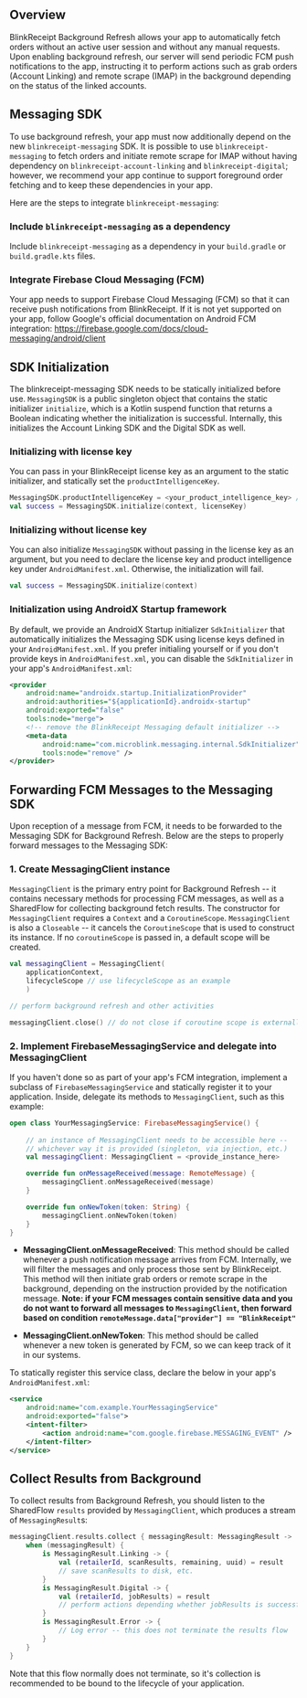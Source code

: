 ## Overview

BlinkReceipt Background Refresh allows your app to automatically fetch orders without an active user session and without any manual requests. Upon enabling background refresh, our server will send 
periodic FCM push notifications to the app, instructing it to perform actions such as grab orders (Account Linking) and remote scrape (IMAP) in the background depending on the status of the linked 
accounts.

## Messaging SDK

To use background refresh, your app must now additionally depend on the new `blinkreceipt-messaging` SDK. It is possible to use `blinkreceipt-messaging` to fetch orders and initiate remote scrape 
for IMAP without having dependency on `blinkreceipt-account-linking` and `blinkreceipt-digital`; however, we recommend your app continue to support foreground order fetching and to keep these 
dependencies in your app.

Here are the steps to integrate `blinkreceipt-messaging`:

### Include `blinkreceipt-messaging` as a dependency

Include `blinkreceipt-messaging` as a dependency in your `build.gradle` or `build.gradle.kts` files.

### Integrate Firebase Cloud Messaging (FCM)

Your app needs to support Firebase Cloud Messaging (FCM) so that it can receive push notifications from BlinkReceipt. If it is not yet supported on your app, follow Google's official documentation
on Android FCM integration: https://firebase.google.com/docs/cloud-messaging/android/client

## SDK Initialization

The blinkreceipt-messaging SDK needs to be statically initialized before use. `MessagingSDK` is a public singleton object that contains the static initializer `initialize`, which is a Kotlin suspend 
function that returns a Boolean indicating whether the initialization is successful. Internally, this initializes the Account Linking SDK and the Digital SDK as well.

### Initializing with license key
You can pass in your BlinkReceipt license key as an argument to the static initializer, and statically set the `productIntelligenceKey`.
```kotlin
MessagingSDK.productIntelligenceKey = <your_product_intelligence_key> // Optional: statically set Product Intelligence key
val success = MessagingSDK.initialize(context, licenseKey)
```

### Initializing without license key
You can also initialize `MessagingSDK` without passing in the license key as an argument, but you need to declare the license key and product intelligence key under `AndroidManifest.xml`. Otherwise, 
the initialization will fail.
```kotlin
val success = MessagingSDK.initialize(context)
```

### Initialization using AndroidX Startup framework
By default, we provide an AndroidX Startup initializer `SdkInitializer` that automatically initializes the Messaging SDK using license keys defined in your `AndroidManifest.xml`. If you prefer initialing 
yourself or if you don't provide keys in `AndroidManifest.xml`, you can disable the `SdkInitializer` in your app's `AndroidManifest.xml`:
```xml
<provider
    android:name="androidx.startup.InitializationProvider"
    android:authorities="${applicationId}.androidx-startup"
    android:exported="false"
    tools:node="merge">
    <!-- remove the BlinkReceipt Messaging default initializer -->
    <meta-data
        android:name="com.microblink.messaging.internal.SdkInitializer"
        tools:node="remove" />
</provider>
```
## Forwarding FCM Messages to the Messaging SDK

Upon reception of a message from FCM, it needs to be forwarded to the Messaging SDK for Background Refresh. Below are the steps to properly forward messages to the Messaging SDK:

### 1. Create MessagingClient instance

`MessagingClient` is the primary entry point for Background Refresh -- it contains necessary methods for processing FCM messages, as well as a SharedFlow for collecting background fetch results. The constructor for
`MessagingClient` requires a `Context` and a `CoroutineScope`. `MessagingClient` is also a `Closeable` -- it cancels the `CoroutineScope` that is used to construct its instance. If no `coroutineScope` is passed in, 
a default scope will be created.
```kotlin
val messagingClient = MessagingClient(
    applicationContext,
    lifecycleScope // use lifecycleScope as an example
    )

// perform background refresh and other activities

messagingClient.close() // do not close if coroutine scope is externally managed
```

### 2. Implement FirebaseMessagingService and delegate into MessagingClient

If you haven't done so as part of your app's FCM integration, implement a subclass of `FirebaseMessagingService` and statically register it to your application. Inside, delegate its methods to `MessagingClient`, such as this example:
```kotlin
open class YourMessagingService: FirebaseMessagingService() {
    
    // an instance of MessagingClient needs to be accessible here -- 
    // whichever way it is provided (singleton, via injection, etc.)
    val messagingClient: MessagingClient = <provide_instance_here>

    override fun onMessageReceived(message: RemoteMessage) {
        messagingClient.onMessageReceived(message)
    }

    override fun onNewToken(token: String) {
        messagingClient.onNewToken(token)
    }
}
```

- **MessagingClient.onMessageReceived**: This method should be called whenever a push notification message arrives from FCM. Internally, we will filter the messages and only process those sent by BlinkReceipt. This method will then initiate
grab orders or remote scrape in the background, depending on the instruction provided by the notification message.
**Note: if your FCM messages contain sensitive data and you do not want to forward all messages to `MessagingClient`, then forward based on condition `remoteMessage.data["provider"] == "BlinkReceipt"`**

- **MessagingClient.onNewToken**: This method should be called whenever a new token is generated by FCM, so we can keep track of it in our systems.
  
To statically register this service class, declare the below in your app's `AndroidManifest.xml`:
```xml
<service
    android:name="com.example.YourMessagingService"
    android:exported="false">
    <intent-filter>
        <action android:name="com.google.firebase.MESSAGING_EVENT" />
    </intent-filter>
</service>
```

## Collect Results from Background

To collect results from Background Refresh, you should listen to the SharedFlow `results` provided by `MessagingClient`, which produces a stream of `MessagingResult`s:
```kotlin
messagingClient.results.collect { messagingResult: MessagingResult ->
    when (messagingResult) {
        is MessagingResult.Linking -> {
            val (retailerId, scanResults, remaining, uuid) = result
            // save scanResults to disk, etc.
        }
        is MessagingResult.Digital -> {
            val (retailerId, jobResults) = result
            // perform actions depending whether jobResults is successful
        }
        is MessagingResult.Error -> {
            // Log error -- this does not terminate the results flow
        }
    }
}
```
Note that this flow normally does not terminate, so it's collection is recommended to be bound to the lifecycle of your application.
